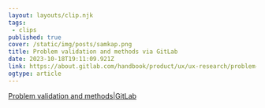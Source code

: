 ```yaml
---
layout: layouts/clip.njk 
tags:
 - clips 
published: true 
cover: /static/img/posts/samkap.png 
title: Problem validation and methods via GitLab 
date: 2023-10-18T19:11:09.921Z 
link: https://about.gitlab.com/handbook/product/ux/ux-research/problem-validation-and-methods/#descriptive-and-informative-research-methods 
ogtype: article 
---
```

[Problem validation and methods|GitLab](https://about.gitlab.com/handbook/product/ux/ux-research/problem-validation-and-methods/#descriptive-and-informative-research-methods) 
